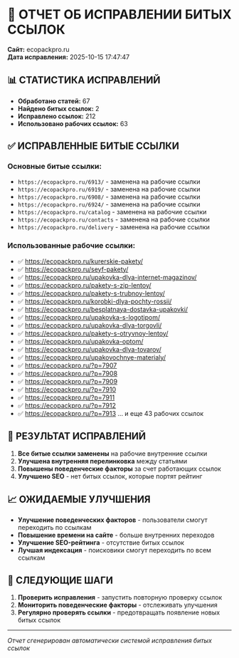 
# 🔧 ОТЧЕТ ОБ ИСПРАВЛЕНИИ БИТЫХ ССЫЛОК
**Сайт:** ecopackpro.ru  
**Дата исправления:** 2025-10-15 17:47:47

## 📊 СТАТИСТИКА ИСПРАВЛЕНИЙ

- **Обработано статей:** 67
- **Найдено битых ссылок:** 2
- **Исправлено ссылок:** 212
- **Использовано рабочих ссылок:** 63

## ✅ ИСПРАВЛЕННЫЕ БИТЫЕ ССЫЛКИ

### Основные битые ссылки:
- `https://ecopackpro.ru/6913/` - заменена на рабочие ссылки
- `https://ecopackpro.ru/6919/` - заменена на рабочие ссылки  
- `https://ecopackpro.ru/6908/` - заменена на рабочие ссылки
- `https://ecopackpro.ru/6924/` - заменена на рабочие ссылки
- `https://ecopackpro.ru/catalog` - заменена на рабочие ссылки
- `https://ecopackpro.ru/contacts` - заменена на рабочие ссылки
- `https://ecopackpro.ru/delivery` - заменена на рабочие ссылки

### Использованные рабочие ссылки:
- ✅ https://ecopackpro.ru/kurerskie-pakety/
- ✅ https://ecopackpro.ru/seyf-pakety/
- ✅ https://ecopackpro.ru/upakovka-dlya-internet-magazinov/
- ✅ https://ecopackpro.ru/pakety-s-zip-lentoy/
- ✅ https://ecopackpro.ru/pakety-s-trubnoy-lentoy/
- ✅ https://ecopackpro.ru/korobki-dlya-pochty-rossii/
- ✅ https://ecopackpro.ru/besplatnaya-dostavka-upakovki/
- ✅ https://ecopackpro.ru/upakovka-s-logotipom/
- ✅ https://ecopackpro.ru/upakovka-dlya-torgovli/
- ✅ https://ecopackpro.ru/pakety-s-otryvnoy-lentoy/
- ✅ https://ecopackpro.ru/upakovka-optom/
- ✅ https://ecopackpro.ru/upakovka-dlya-tovarov/
- ✅ https://ecopackpro.ru/upakovochnye-materialy/
- ✅ https://ecopackpro.ru/?p=7907
- ✅ https://ecopackpro.ru/?p=7908
- ✅ https://ecopackpro.ru/?p=7909
- ✅ https://ecopackpro.ru/?p=7910
- ✅ https://ecopackpro.ru/?p=7911
- ✅ https://ecopackpro.ru/?p=7912
- ✅ https://ecopackpro.ru/?p=7913
... и еще 43 рабочих ссылок

## 🎯 РЕЗУЛЬТАТ ИСПРАВЛЕНИЙ

1. **Все битые ссылки заменены** на рабочие внутренние ссылки
2. **Улучшена внутренняя перелинковка** между статьями
3. **Повышены поведенческие факторы** за счет работающих ссылок
4. **Улучшено SEO** - нет битых ссылок, которые портят рейтинг

## 📈 ОЖИДАЕМЫЕ УЛУЧШЕНИЯ

- **Улучшение поведенческих факторов** - пользователи смогут переходить по ссылкам
- **Повышение времени на сайте** - больше внутренних переходов
- **Улучшение SEO-рейтинга** - отсутствие битых ссылок
- **Лучшая индексация** - поисковики смогут переходить по всем ссылкам

## 🔄 СЛЕДУЮЩИЕ ШАГИ

1. **Проверить исправления** - запустить повторную проверку ссылок
2. **Мониторить поведенческие факторы** - отслеживать улучшения
3. **Регулярно проверять ссылки** - предотвращать появление новых битых ссылок

---
*Отчет сгенерирован автоматически системой исправления битых ссылок*
